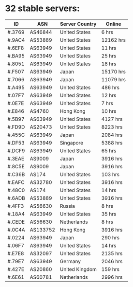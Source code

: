 # 32 stable servers:

| ID | ASN | Server Country | Online |
| ------ | ------ | ------ | ------ |
| #.3769 | AS46844 | United States | 6 hrs |
| #.9AC4 | AS53889 | United States | 12162 hrs |
| #.6EF8 | AS63949 | United States | 11 hrs |
| #.BA95 | AS63949 | United States | 25 hrs |
| #.8051 | AS63949 | United States | 18 hrs |
| #.F507 | AS63949 | Japan | 15170 hrs |
| #.7066 | AS63949 | Japan | 11079 hrs |
| #.A495 | AS63949 | United States | 486 hrs |
| #.07F7 | AS63949 | United States | 12 hrs |
| #.0E7E | AS63949 | United States | 7 hrs |
| #.E846 | AS4760 | Hong Kong | 10 hrs |
| #.5B97 | AS63949 | United States | 4127 hrs |
| #.FD9D | AS20473 | United States | 8223 hrs |
| #.455C | AS63949 | Japan | 2084 hrs |
| #.DF53 | AS63949 | Singapore | 5388 hrs |
| #.DCF9 | AS63949 | United States | 65 hrs |
| #.3EAE | AS9009 | Japan | 3916 hrs |
| #.8C5E | AS9009 | Japan | 3916 hrs |
| #.C36B | AS174 | United States | 103 hrs |
| #.EAFC | AS32780 | United States | 3916 hrs |
| #.48C0 | AS174 | United States | 14 hrs |
| #.6ADB | AS53889 | United States | 3916 hrs |
| #.4FF3 | AS56630 | Russia | 8 hrs |
| #.18A4 | AS63949 | United States | 35 hrs |
| #.CEDE | AS56630 | Netherlands | 8 hrs |
| #.0C4A | AS133752 | Hong Kong | 3916 hrs |
| #.0224 | AS63949 | Japan | 290 hrs |
| #.06F7 | AS63949 | United States | 14 hrs |
| #.E7E8 | AS32097 | United States | 2135 hrs |
| #.79E7 | AS63949 | Germany | 2046 hrs |
| #.427E | AS20860 | United Kingdom | 159 hrs |
| #.6E61 | AS60781 | Netherlands | 2996 hrs |

